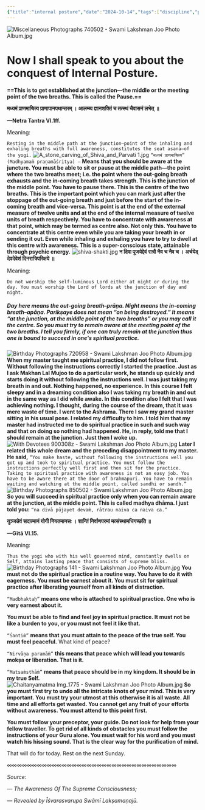 ```yaml
---
{"title":"internal posture","date":"2024-10-14","tags":["discipline","practices","mind","purity","awareness","yama","niyama","asana","shuddhachitt","sadhana","articles"],"publish":true,"path":"Practices/internal posture.md","permalink":"/practices/internal-posture/","PassFrontmatter":true}
---
```


![Miscellaneous Photographs 740502 - Swami Lakshman Joo Photo Album.jpg](../metadata/images/Miscellaneous%20Photographs%20740502%20-%20Swami%20Lakshman%20Joo%20Photo%20Album.jpg)
# Now I shall speak to you about the conquest of Internal Posture.

**==This is to get established at the junction—the middle or the meeting point of the two breaths. This is called the Pause.==**

**मध्यमं प्राणमाश्रित्य प्राणापानपथान्तरम् ।** 
**आलम्ब्य ज्ञानशक्तिं च तत्स्थं चैवासनं लभेत् ॥** 

**—Netra Tantra VI.1ff.** 

Meaning:

`Resting in the middle path at the junction–point of the inhaling and exhaling breaths with full awareness, constitutes the seat asana—of the yogi.` 
![A_stone_carving_of_Shiva_and_Parvati 1.jpg](../metadata/images/A_stone_carving_of_Shiva_and_Parvati%201.jpg)
`“मध्यमं प्राणमाश्रित्य” (Madhyamaṁ praṇamāśritya) —` **Means that you should be aware at the juncture. You must be able to sit or pause at the middle path—the point where the two breaths meet; i.e. the point where the out-going breath exhausts and the in-coming breath takes strength. This is the junction of the middle point. You have to pause there. This is the centre of the two breaths. This is the important point which you can mark just after the stoppage of the out-going breath and just before the start of the in-coming breath and vice-versa. This point is at the end of the external measure of twelve units and at the end of the internal measure of twelve units of breath respectively. You have to concentrate with awareness at that point, which may be termed as centre also. Not only this. You have to concentrate at this centre even while you are taking your breath in or sending it out. Even while inhaling and exhaling you have to try to dwell at this centre with awareness. This is a super-conscious state, attainable through psychic energy.** 
![shiva-shakti.jpg](../metadata/images/shiva-shakti.jpg)
**न दिवा पूजयेद्देवं रात्रौ नैव च नैव च ।** 
**अर्चयेद् देवदेवेशं दिनरात्रिपरिक्षये ॥** 

Meaning:

`Do not worship the self-luminous Lord either at night or during the day. You must worship the Lord of lords at the junction of day and night.`

##### Day here means the out-going breath–prāṇa. Night means the in-coming breath–apāṇa. Parikṣaye does not mean “on being destroyed.” It means “at the junction, at the middle point of the two breaths” or you may call it the centre. So you must try to remain aware at the meeting point of the two breaths. I tell you firmly, if one can truly remain at the junction thus one is bound to succeed in one's spiritual practice.
![Birthday Photographs 720958 - Swami Lakshman Joo Photo Album.jpg](../metadata/images/Birthday%20Photographs%20720958%20-%20Swami%20Lakshman%20Joo%20Photo%20Album.jpg)
**When my master taught me spiritual practice, I did not follow first. Without following the instructions correctly I started the practice. Just as I ask Makhan Lal Mujoo to do a particular work, he stands up quickly and starts doing it without following the instructions well. I was just taking my breath in and out. Nothing happened, no experience. In this course I felt sleepy and in a dreaming condition also I was taking my breath in and out in the same way as I did while awake. In this condition also I felt that I was achieving nothing. I thought, during the course of the dream, that it was mere waste of time. I went to the Ashrama. There I saw my grand master sitting in his usual pose. I related my difficulty to him. I told him that my master had instructed me to do spiritual practice in such and such way and that on doing so nothing had happened. He, in reply, told me that I should remain at the junction. Just then I woke up.** 
![With Devotees 900308z - Swami Lakshman Joo Photo Album.jpg](../metadata/images/With%20Devotees%20900308z%20-%20Swami%20Lakshman%20Joo%20Photo%20Album.jpg)
**Later I related this whole dream and the preceding disappointment to my master. He said,** `“You make haste, without following the instructions well you got up and took to spiritual practice. You must follow the instructions perfectly well first and then sit for the practice. Taking to spiritual practice with awareness is not an easy job. You have to be aware there at the door of brahmapuri. You have to remain waiting and watching at the middle point, called sandhi or sandh.”` 
![Birthday Photographs 850502 - Swami Lakshman Joo Photo Album.jpg](../metadata/images/Birthday%20Photographs%20850502%20-%20Swami%20Lakshman%20Joo%20Photo%20Album.jpg)
**So you will succeed in spiritual practice only when you can remain aware at the junction, at the middle point. This is called madhya dhāma. I just told you:** `“na divā pūjayet devaṁ, rātrau naiva ca naiva ca.”` 

**युञ्जन्नेवं सदात्मानं योगी नियतमानसः ।** 
**शान्तिं निर्वाणपरमां मत्संस्थामधिगच्छति ॥** 

**—Gītā VI.15.** 

Meaning:

`Thus the yogi who with his well governed mind, constantly dwells on Self, attains lasting peace that consists of supreme bliss.` 
![Birthday Photographs 141 - Swami Lakshman Joo Photo Album.jpg](../metadata/images/Birthday%20Photographs%20141%20-%20Swami%20Lakshman%20Joo%20Photo%20Album.jpg)
**You must not do the spiritual practice in a routine way. You have to do it with eagerness. You must be earnest about it. You must sit for spiritual practice after liberating yourself from all kinds of distraction.** 

`“Madbhaktaḥ”` **means one who is attached to spiritual practice. One who is very earnest about it.** 

**You must be able to find and feel joy in spiritual practice. It must not be like a burden to you, or you must not feel it like that.** 

`“Śantiṁ”` **means that you must attain to the peace of the true self. You must feel peaceful.** What kind of peace? 

`“Nirvāṇa paramāṁ”` **this means that peace which will lead you towards mokṣa or liberation. That is it.**

`“Matsaṁsthāṁ”` **means that peace should be in my kingdom. It should be in my true Self.**
![Chaitanyamatma Img_1775 - Swami Lakshman Joo Photo Album.jpg](../metadata/images/Chaitanyamatma%20Img_1775%20-%20Swami%20Lakshman%20Joo%20Photo%20Album.jpg)
**So you must first try to undo all the intricate knots of your mind. This is very important. You must try your utmost at this otherwise it is all waste. All time and all efforts get wasted. You cannot get any fruit of your efforts without awareness. You must attend to this point first.** 

**You must follow your preceptor, your guide. Do not look for help from your fellow traveller. To get rid of all kinds of obstacles you must follow the instructions of your Guru alone. You must wait for his word and you must watch his hissing sound. That is the clear way for the purification of mind.** 

That will do for today. 
Rest on the next Sunday.

∞∞∞∞∞∞∞∞∞∞∞∞∞∞∞∞∞∞∞∞∞∞∞∞∞∞∞∞∞∞∞∞∞∞

$Source:$

*— The Awareness Of The Supreme Consciousness;*

*— Revealed by Īśvarasvarupa Swāmī Lakṣamaṇajū.*
